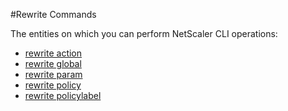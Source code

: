 #Rewrite Commands

The entities on which you can perform NetScaler CLI operations:
<ul><li><a href="../../rewrite/rewrite-action/rewrite-action">rewrite action</a></li><li><a href="../../rewrite/rewrite-global/rewrite-global">rewrite global</a></li><li><a href="../../rewrite/rewrite-param/rewrite-param">rewrite param</a></li><li><a href="../../rewrite/rewrite-policy/rewrite-policy">rewrite policy</a></li><li><a href="../../rewrite/rewrite-policylabel/rewrite-policylabel">rewrite policylabel</a></li></ul>



